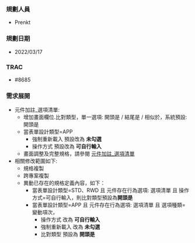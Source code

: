 ### <div id="user">規劃人員</div>
* Prenkt

### <div id="updatedate">規劃日期</div>
* 2022/03/17

### <div id="trac">TRAC</div>
* #8685

### <div id="requirement">需求展開</div>
* 元件加註_選項清單: 
    * 增加畫面欄位.比對類型，單一選項: 開頭是 / 結尾是 / 相似於，系統預設: 開頭是
    * 當表單設計類型=APP
        * 強制重新載入 預設改為 **未勾選**
        * 操作方式 預設改為 **可自行輸入**
    * 畫面調整及完整規格，請參閱 [元件加註_選項清單][link_OAList]      
* 相關修改範圍如下:    
    * 規格複製
    * 跨專案複製
    * 異動已存在的規格定義內容，如下：
        * 當表單設計類型=STD、RWD 且 元件存在行為選項: 選項清單 且 操作方式=可自行輸入，則比對類型預設為**開頭是**
        * 當表單設計類型=APP 且 元件存在行為選項: 選項清單 且 選項種類=變動項次，
            * 操作方式 改為 **可自行輸入**
            * 強制重新載入 改為 **未勾選**
            * 比對類型 預設為 **開頭是**


<!-- 超連結 -->
[link_OAList]:{3}/IDE/Specification/OAList/README